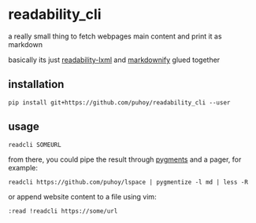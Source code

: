 # readability_cli

a really small thing to fetch webpages main content and print it as markdown

basically its just [readability-lxml](https://github.com/buriy/python-readability) and [markdownify](https://github.com/matthewwithanm/python-markdownify) glued together


## installation


    pip install git+https://github.com/puhoy/readability_cli --user


## usage 


    readcli SOMEURL

from there, you could pipe the result through [pygments](https://github.com/pygments/pygments) and a pager, for example:

    readcli https://github.com/puhoy/lspace | pygmentize -l md | less -R

or append website content to a file using vim:

    :read !readcli https://some/url

